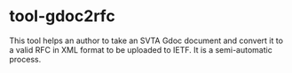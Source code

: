 # tool-gdoc2rfc
This tool helps an author to take an SVTA Gdoc document and convert it to a valid RFC in XML format to be uploaded to IETF. It is a semi-automatic process. 
